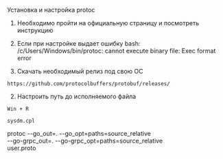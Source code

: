 Установка и настройка protoc

1. Необходимо пройти на официальную страницу и посмотреть инструкцию
2. Если при настройке выдает ошибку
bash: /c/Users/Windows/bin/protoc: cannot execute binary file: Exec format error

1. Скачать необходимый релиз под свою ОС
```
https://github.com/protocolbuffers/protobuf/releases/
```
2. Настроить путь до исполняемого файла
```
Win + R
```
```
sysdm.cpl
```

protoc --go_out=. --go_opt=paths=source_relative \
    --go-grpc_out=. --go-grpc_opt=paths=source_relative \
    user.proto